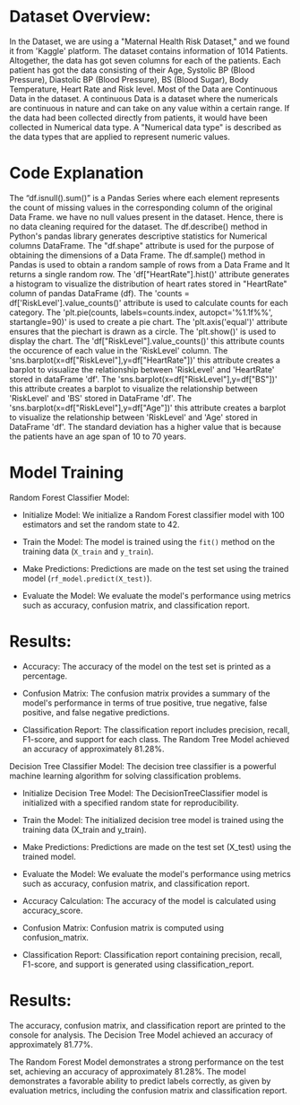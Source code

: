 # Dataset Overview:
In the Dataset, we are using a "Maternal Health Risk Dataset," and we found it from 'Kaggle' platform. 
The dataset contains information of 1014 Patients. Altogether, the data has got seven columns for each of the patients. 
Each patient has got the data consisting of their Age, Systolic BP (Blood Pressure), Diastolic BP (Blood Pressure), BS (Blood Sugar), Body Temperature, Heart Rate and Risk level.
Most of the Data are Continuous Data in the dataset. A continuous Data is a dataset where the numericals are continuous in nature and can take on any value within a certain range.
If the data had been collected directly from patients, it would have been collected in Numerical data type. A "Numerical data type" is described as the data types that are applied to represent numeric values.
# Code Explanation
The “df.isnull().sum()” is a Pandas Series where each element represents the count of missing values in the corresponding column of the original Data Frame. 
we have no null values present in the dataset. Hence, there is no data cleaning required for the dataset.
The df.describe() method in Python's pandas library generates descriptive statistics for Numerical columns DataFrame. 
The "df.shape" attribute is used for the purpose of obtaining the dimensions of a Data Frame. 
The df.sample() method in Pandas is used to obtain a random sample of rows from a Data Frame and It returns a single random row.
The 'df["HeartRate"].hist()' attribute generates a histogram to visualize the distribution of heart rates stored in "HeartRate" column of pandas DataFrame (df).
The 'counts = df['RiskLevel'].value_counts()' attribute is used to calculate counts for each category.
The 'plt.pie(counts, labels=counts.index, autopct='%1.1f%%', startangle=90)' is used to create a pie chart.
The 'plt.axis('equal')' attribute ensures that the piechart is drawn as a circle.
The 'plt.show()' is used to display the chart.
The 'df["RiskLevel"].value_counts()' this attribute counts the occurence of each value in the 'RiskLevel' column.
The 'sns.barplot(x=df["RiskLevel"],y=df["HeartRate"])' this attribute creates a barplot to visualize the relationship between 'RiskLevel' and 'HeartRate' stored in dataFrame 'df'.
The 'sns.barplot(x=df["RiskLevel"],y=df["BS"])' this attribute creates a barplot to visualize the relationship between 'RiskLevel' and 'BS' stored in DataFrame 'df'.
The 'sns.barplot(x=df["RiskLevel"],y=df["Age"])' this attribute creates a barplot to visualize the relationship between 'RiskLevel' and 'Age' stored in DataFrame 'df'.
The standard deviation has a higher value that is because the patients have an age span of 10 to 70 years. 
# Model Training
Random Forest Classifier Model:

- Initialize Model:
  We initialize a Random Forest classifier model with 100 estimators and set the random state to 42.

- Train the Model:
  The model is trained using the `fit()` method on the training data (`X_train` and `y_train`).

- Make Predictions:
  Predictions are made on the test set using the trained model (`rf_model.predict(X_test)`).

- Evaluate the Model:
  We evaluate the model's performance using metrics such as accuracy, confusion matrix, and classification report.

# Results:
- Accuracy:
  The accuracy of the model on the test set is printed as a percentage.
  
- Confusion Matrix:
  The confusion matrix provides a summary of the model's performance in terms of true positive, true negative, false positive, and false negative predictions.

- Classification Report:
  The classification report includes precision, recall, F1-score, and support for each class.
The Random Tree Model achieved an accuracy of approximately 81.28%.

 Decision Tree Classifier Model:
 The decision tree classifier is a powerful machine learning algorithm for solving classification problems.
 
- Initialize Decision Tree Model:
  The DecisionTreeClassifier model is initialized with a specified random state for reproducibility.

- Train the Model:
  The initialized decision tree model is trained using the training data (X_train and y_train).

- Make Predictions:
  Predictions are made on the test set (X_test) using the trained model.

- Evaluate the Model:
  We evaluate the model's performance using metrics such as accuracy, confusion matrix, and classification report.
- Accuracy Calculation: The accuracy of the model is calculated using accuracy_score.
- Confusion Matrix: Confusion matrix is computed using confusion_matrix.
- Classification Report: Classification report containing precision, recall, F1-score, and support is generated using classification_report.
  
# Results:
  The accuracy, confusion matrix, and classification report are printed to the console for analysis.
The Decision Tree Model achieved an accuracy of approximately 81.77%.  

The Random Forest Model demonstrates a strong performance on the test set, achieving an accuracy of approximately 81.28%.
The model demonstrates a favorable ability to predict labels correctly, as given by evaluation metrics, including the confusion matrix and classification report. 


